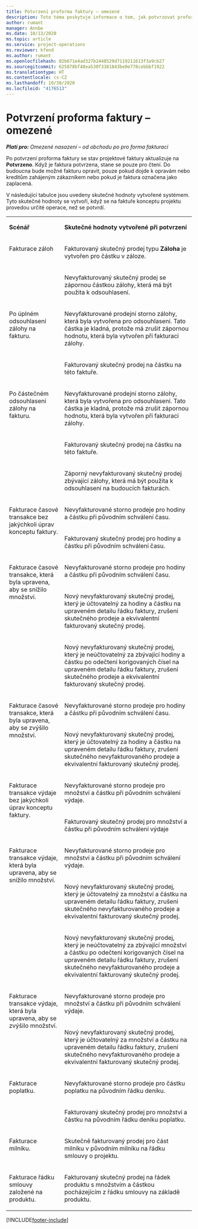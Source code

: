 ```yaml
---
title: Potvrzení proforma faktury – omezené
description: Toto téma poskytuje informace o tom, jak potvrzovat proforma faktury v aplikaci Project Operations.
author: rumant
manager: Annbe
ms.date: 10/13/2020
ms.topic: article
ms.service: project-operations
ms.reviewer: kfend
ms.author: rumant
ms.openlocfilehash: 02b671e4ad327b2448529d7119211613f3a9cb27
ms.sourcegitcommit: 625878bf48ea530f3381843be0e778cebbbf1922
ms.translationtype: HT
ms.contentlocale: cs-CZ
ms.lasthandoff: 10/30/2020
ms.locfileid: "4176513"
---
```

# <a name="confirm-a-proforma-invoice---lite"></a>Potvrzení proforma faktury – omezené

_**Platí pro:** Omezené nasazení – od obchodu po pro forma fakturaci_


Po potvrzení proforma faktury se stav projektové faktury aktualizuje na **Potvrzeno**. Když je faktura potvrzena, stane se pouze pro čtení. Do budoucna bude možné fakturu opravit, pouze pokud dojde k opravám nebo kreditům zahájeným zákazníkem nebo pokud je faktura označena jako zaplacená.

V následující tabulce jsou uvedeny skutečné hodnoty vytvořené systémem. Tyto skutečné hodnoty se vytvoří, když se na faktuře konceptu projektu provedou určité operace, než se potvrdí.

<table border="0" cellspacing="0" cellpadding="0">
    <tbody>
        <tr>
            <td width="216" valign="top">
                <p>
                    <strong>Scénář</strong>
                </p>
            </td>
            <td width="808" valign="top">
                <p>
                    <strong>Skutečné hodnoty vytvořené při potvrzení</strong>
                </p>
            </td>
        </tr>
        <tr>
            <td width="216" rowspan="2" valign="top">
                <p>
Fakturace záloh </p>
            </td>
            <td width="408" valign="top">
                <p>
Fakturovaný skutečný prodej typu <strong>Záloha</strong> je vytvořen pro částku v záloze.
                </p>
            </td>
        </tr>
        <tr>
            <td width="408" valign="top">
                <p>
Nevyfakturovaný skutečný prodej se zápornou částkou zálohy, která má být použita k odsouhlasení.
                </p>
            </td>
        </tr>
        <tr>
            <td width="216" rowspan="2" valign="top">
                <p>
Po úplném odsouhlasení zálohy na fakturu.
                </p>
            </td>
            <td width="408" valign="top">
                <p>
Nevyfakturované prodejní storno zálohy, která byla vytvořena pro odsouhlasení. Tato částka je kladná, protože má zrušit zápornou hodnotu, která byla vytvořen při fakturaci zálohy.
                </p>
            </td>
        </tr>
        <tr>
            <td width="408" valign="top">
                <p>
Fakturovaný skutečný prodej na částku na této faktuře.
                </p>
            </td>
        </tr>
        <tr>
            <td width="216" rowspan="3" valign="top">
                <p>
Po částečném odsouhlasení zálohy na fakturu.
                </p>
            </td>
            <td width="408" valign="top">
                <p>
Nevyfakturované prodejní storno zálohy, která byla vytvořena pro odsouhlasení. Tato částka je kladná, protože má zrušit zápornou hodnotu, která byla vytvořen při fakturaci zálohy.
                </p>
            </td>
        </tr>
        <tr>
            <td width="408" valign="top">
                <p>
Fakturovaný skutečný prodej na částku na této faktuře.
                </p>
            </td>
        </tr>
        <tr>
            <td width="408" valign="top">
                <p>
Záporný nevyfakturovaný skutečný prodej zbývající zálohy, která má být použita k odsouhlasení na budoucích fakturách.
                </p>
            </td>
        </tr>
        <tr>
            <td width="216" rowspan="2" valign="top">
                <p>
Fakturace časové transakce bez jakýchkoli úprav konceptu faktury.
                </p>
            </td>
            <td width="408" valign="top">
                <p>
Nevyfakturované storno prodeje pro hodiny a částku při původním schválení času.
                </p>
            </td>
        </tr>
        <tr>
            <td width="408" valign="top">
                <p>
Fakturovaný skutečný prodej pro hodiny a částku při původním schválení času.
                </p>
            </td>
        </tr>
        <tr>
            <td width="216" rowspan="3" valign="top">
                <p>
Fakturace časové transakce, která byla upravena, aby se snížilo množství.
                </p>
            </td>
            <td width="408" valign="top">
                <p>
Nevyfakturované storno prodeje pro hodiny a částku při původním schválení času.
                </p>
            </td>
        </tr>
        <tr>
            <td width="408" valign="top">
                <p>
Nový nevyfakturovaný skutečný prodej, který je účtovatelný za hodiny a částku na upraveném detailu řádku faktury, zrušení skutečného prodeje a ekvivalentní fakturovaný skutečný prodej.
                </p>
            </td>
        </tr>
        <tr>
            <td width="408" valign="top">
                <p>
Nový nevyfakturovaný skutečný prodej, který je neúčtovatelný za zbývající hodiny a částku po odečtení korigovaných čísel na upraveném detailu řádku faktury, zrušení skutečného prodeje a ekvivalentní fakturovaný skutečný prodej.
                </p>
            </td>
        </tr>
        <tr>
            <td width="216" rowspan="2" valign="top">
                <p>
Fakturace časové transakce, která byla upravena, aby se zvýšilo množství.
                </p>
            </td>
            <td width="408" valign="top">
                <p>
Nevyfakturované storno prodeje pro hodiny a částku při původním schválení času.
                </p>
            </td>
        </tr>
        <tr>
            <td width="408" valign="top">
                <p>
Nový nevyfakturovaný skutečný prodej, který je účtovatelný za hodiny a částku na upraveném detailu řádku faktury, zrušení skutečného nevyfakturovaného prodeje a ekvivalentní fakturovaný skutečný prodej.
                </p>
            </td>
        </tr>
        <tr>
            <td width="216" rowspan="2" valign="top">
                <p>
Fakturace transakce výdaje bez jakýchkoli úprav konceptu faktury.
                </p>
            </td>
            <td width="408" valign="top">
                <p>
Nevyfakturované storno prodeje pro množství a částku při původním schválení výdaje.
                </p>
            </td>
        </tr>
        <tr>
            <td width="408" valign="top">
                <p>
Fakturovaný skutečný prodej pro množství a částku při původním schválení výdaje </p>
            </td>
        </tr>
        <tr>
            <td width="216" rowspan="3" valign="top">
                <p>
Fakturace transakce výdaje, která byla upravena, aby se snížilo množství.
                </p>
            </td>
            <td width="408" valign="top">
                <p>
Nevyfakturované storno prodeje pro množství a částku při původním schválení výdaje.
                </p>
            </td>
        </tr>
        <tr>
            <td width="408" valign="top">
                <p>
Nový nevyfakturovaný skutečný prodej, který je účtovatelný za množství a částku na upraveném detailu řádku faktury, zrušení skutečného nevyfakturovaného prodeje a ekvivalentní fakturovaný skutečný prodej.
                </p>
            </td>
        </tr>
        <tr>
            <td width="408" valign="top">
                <p>
Nový nevyfakturovaný skutečný prodej, který je neúčtovatelný za zbývající množství a částku po odečtení korigovaných čísel na upraveném detailu řádku faktury, zrušení skutečného nevyfakturovaného prodeje a ekvivalentní fakturovaný skutečný prodej.
                </p>
            </td>
        </tr>
        <tr>
            <td width="216" rowspan="2" valign="top">
                <p>
Fakturace transakce výdaje, která byla upravena, aby se zvýšilo množství.
                </p>
            </td>
            <td width="408" valign="top">
                <p>
Nevyfakturované storno prodeje pro množství a částku při původním schválení výdaje.
                </p>
            </td>
        </tr>
        <tr>
            <td width="408" valign="top">
                <p>
Nový nevyfakturovaný skutečný prodej, který je účtovatelný za množství a částku na upraveném detailu řádku faktury, zrušení skutečného nevyfakturovaného prodeje a ekvivalentní fakturovaný skutečný prodej. 
                </p>
            </td>
        </tr>
        <tr>
            <td width="216" rowspan="2" valign="top">
                <p>
Fakturace poplatku.
                </p>
            </td>
            <td width="408" valign="top">
                <p>
Nevyfakturované storno prodeje pro částku poplatku na původním řádku deníku.
                </p>
            </td>
        </tr>
        <tr>
            <td width="408" valign="top">
                <p>
Fakturovaný skutečný prodej pro množství a částku na původním řádku deníku poplatku.
                </p>
            </td>
        </tr>
        <tr>
            <td width="216" valign="top">
                <p>
Fakturace milníku.
                </p>
            </td>
            <td width="408" valign="top">
                <p>
Skutečně fakturovaný prodej pro část milníku v původním milníku na řádku smlouvy o projektu.
                </p>
            </td>
        </tr>
        <tr>
            <td width="216" valign="top">
                <p>
Fakturace řádku smlouvy založené na produktu.
                </p>
            </td>
            <td width="408" valign="top">
                <p>
Fakturovaný skutečný prodej na řádek produktu s množstvím a částkou pocházejícím z řádku smlouvy na základě produktu.
                </p>
            </td>
        </tr>
    </tbody>
</table>


[!INCLUDE[footer-include](../../includes/footer-banner.md)]